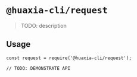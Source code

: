 # `@huaxia-cli/request`

> TODO: description

## Usage

```
const request = require('@huaxia-cli/request');

// TODO: DEMONSTRATE API
```
